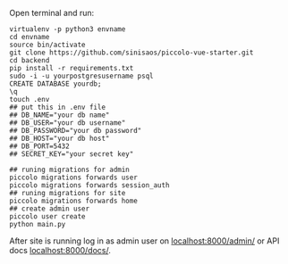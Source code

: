 Open terminal and run:

```shell
virtualenv -p python3 envname
cd envname
source bin/activate
git clone https://github.com/sinisaos/piccolo-vue-starter.git
cd backend
pip install -r requirements.txt
sudo -i -u yourpostgresusername psql
CREATE DATABASE yourdb;
\q
touch .env
## put this in .env file
## DB_NAME="your db name"
## DB_USER="your db username"
## DB_PASSWORD="your db password"
## DB_HOST="your db host"
## DB_PORT=5432
## SECRET_KEY="your secret key"

## runing migrations for admin
piccolo migrations forwards user
piccolo migrations forwards session_auth
## runing migrations for site
piccolo migrations forwards home
## create admin user
piccolo user create
python main.py
```
After site is running log in as admin user on [localhost:8000/admin/](http://localhost:8000/admin/) or
API docs [localhost:8000/docs/](http://localhost:8000/docs/).


